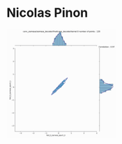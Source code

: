 # Nicolas Pinon


<img src="siamese_decoder_final_tconv_kernel_display.gif" width="50%" height="50%"/>


